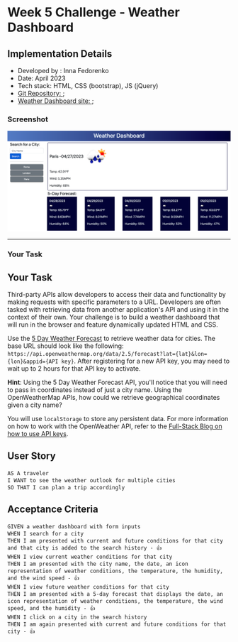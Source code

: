 # Week 5 Challenge - Weather Dashboard
## Implementation Details
* Developed by : Inna Fedorenko
* Date: April 2023
* Tech stack: HTML, CSS (bootstrap), JS (jQuery)
* [Git Repository: ](https://github.com/InnaFedorenko/weather-dashboard);
* [Weather Dashboard site: ](https://innafedorenko.github.io/weather-dashboard/);

### Screenshot

![**Screenshot**](./Assets/img/screen.png)

- - - 
### Your Task
## Your Task

Third-party APIs allow developers to access their data and functionality by making requests with specific parameters to a URL. Developers are often tasked with retrieving data from another application's API and using it in the context of their own. Your challenge is to build a weather dashboard that will run in the browser and feature dynamically updated HTML and CSS.

Use the [5 Day Weather Forecast](https://openweathermap.org/forecast5) to retrieve weather data for cities. The base URL should look like the following: `https://api.openweathermap.org/data/2.5/forecast?lat={lat}&lon={lon}&appid={API key}`. After registering for a new API key, you may need to wait up to 2 hours for that API key to activate.

**Hint**: Using the 5 Day Weather Forecast API, you'll notice that you will need to pass in coordinates instead of just a city name. Using the OpenWeatherMap APIs, how could we retrieve geographical coordinates given a city name?

You will use `localStorage` to store any persistent data. For more information on how to work with the OpenWeather API, refer to the [Full-Stack Blog on how to use API keys](https://coding-boot-camp.github.io/full-stack/apis/how-to-use-api-keys).

## User Story

```
AS A traveler
I WANT to see the weather outlook for multiple cities
SO THAT I can plan a trip accordingly
```

## Acceptance Criteria

```
GIVEN a weather dashboard with form inputs
WHEN I search for a city
THEN I am presented with current and future conditions for that city and that city is added to the search history - 👍
WHEN I view current weather conditions for that city 
THEN I am presented with the city name, the date, an icon representation of weather conditions, the temperature, the humidity, and the wind speed - 👍
WHEN I view future weather conditions for that city
THEN I am presented with a 5-day forecast that displays the date, an icon representation of weather conditions, the temperature, the wind speed, and the humidity - 👍
WHEN I click on a city in the search history
THEN I am again presented with current and future conditions for that city - 👍
```

